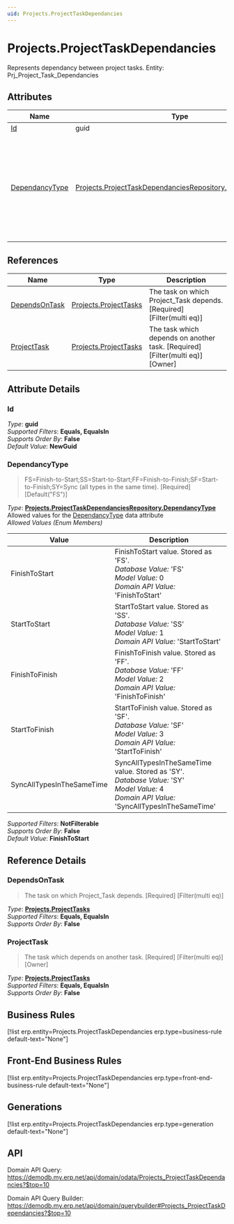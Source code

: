 ```yaml
---
uid: Projects.ProjectTaskDependancies
---
```

# Projects.ProjectTaskDependancies

Represents dependancy between project tasks. Entity: Prj_Project_Task_Dependancies

## Attributes

| Name | Type | Description |
| ---- | ---- | --- |
| [Id](Projects.ProjectTaskDependancies.md#Id) | guid |  
| [DependancyType](Projects.ProjectTaskDependancies.md#DependancyType) | [Projects.ProjectTaskDependanciesRepository.DependancyType](Projects.ProjectTaskDependancies.md#DependancyType) | FS=Finish-to-Start;SS=Start-to-Start;FF=Finish-to-Finish;SF=Start-to-Finish;SY=Sync (all types in the same time). [Required] [Default("FS")] 

## References

| Name | Type | Description |
| ---- | ---- | --- |
| [DependsOnTask](Projects.ProjectTaskDependancies.md#DependsOnTask) | [Projects.ProjectTasks](Projects.ProjectTasks.md) | The task on which Project_Task depends. [Required] [Filter(multi eq)] |
| [ProjectTask](Projects.ProjectTaskDependancies.md#ProjectTask) | [Projects.ProjectTasks](Projects.ProjectTasks.md) | The task which depends on another task. [Required] [Filter(multi eq)] [Owner] |


## Attribute Details

### Id

_Type_: **guid**  
_Supported Filters_: **Equals, EqualsIn**  
_Supports Order By_: **False**  
_Default Value_: **NewGuid**  

### DependancyType

> FS=Finish-to-Start;SS=Start-to-Start;FF=Finish-to-Finish;SF=Start-to-Finish;SY=Sync (all types in the same time). [Required] [Default("FS")]

_Type_: **[Projects.ProjectTaskDependanciesRepository.DependancyType](Projects.ProjectTaskDependancies.md#DependancyType)**  
Allowed values for the [DependancyType](Projects.ProjectTaskDependancies.md#DependancyType) data attribute  
_Allowed Values (Enum Members)_  

| Value | Description |
| ---- | --- |
| FinishToStart | FinishToStart value. Stored as 'FS'. <br /> _Database Value:_ 'FS' <br /> _Model Value:_ 0 <br /> _Domain API Value:_ 'FinishToStart' |
| StartToStart | StartToStart value. Stored as 'SS'. <br /> _Database Value:_ 'SS' <br /> _Model Value:_ 1 <br /> _Domain API Value:_ 'StartToStart' |
| FinishToFinish | FinishToFinish value. Stored as 'FF'. <br /> _Database Value:_ 'FF' <br /> _Model Value:_ 2 <br /> _Domain API Value:_ 'FinishToFinish' |
| StartToFinish | StartToFinish value. Stored as 'SF'. <br /> _Database Value:_ 'SF' <br /> _Model Value:_ 3 <br /> _Domain API Value:_ 'StartToFinish' |
| SyncAllTypesInTheSameTime | SyncAllTypesInTheSameTime value. Stored as 'SY'. <br /> _Database Value:_ 'SY' <br /> _Model Value:_ 4 <br /> _Domain API Value:_ 'SyncAllTypesInTheSameTime' |

_Supported Filters_: **NotFilterable**  
_Supports Order By_: **False**  
_Default Value_: **FinishToStart**  


## Reference Details

### DependsOnTask

> The task on which Project_Task depends. [Required] [Filter(multi eq)]

_Type_: **[Projects.ProjectTasks](Projects.ProjectTasks.md)**  
_Supported Filters_: **Equals, EqualsIn**  
_Supports Order By_: **False**  

### ProjectTask

> The task which depends on another task. [Required] [Filter(multi eq)] [Owner]

_Type_: **[Projects.ProjectTasks](Projects.ProjectTasks.md)**  
_Supported Filters_: **Equals, EqualsIn**  
_Supports Order By_: **False**  



## Business Rules

[!list erp.entity=Projects.ProjectTaskDependancies erp.type=business-rule default-text="None"]

## Front-End Business Rules

[!list erp.entity=Projects.ProjectTaskDependancies erp.type=front-end-business-rule default-text="None"]

## Generations

[!list erp.entity=Projects.ProjectTaskDependancies erp.type=generation default-text="None"]

## API

Domain API Query:
<https://demodb.my.erp.net/api/domain/odata/Projects_ProjectTaskDependancies?$top=10>

Domain API Query Builder:
<https://demodb.my.erp.net/api/domain/querybuilder#Projects_ProjectTaskDependancies?$top=10>

